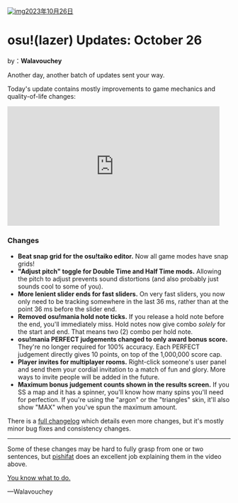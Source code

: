 [![img](https://i.ppy.sh/0773d8a302b894becd1bcf063904322de9443acf/68747470733a2f2f6f73752e7070792e73682f77696b692f696d616765732f7368617265642f6e6577732f323032332d31302d30382d6f73756c617a65722d757064617465732d6f63746f6265722d32362f62616e6e65722e6a7067)2023年10月26日](https://osu.ppy.sh/home/news/2023-10-26-osulazer-updates-october-26)

# osu!(lazer) Updates: October 26

by：**Walavouchey**

Another day, another batch of updates sent your way.

Today's update contains mostly improvements to game mechanics and quality-of-life changes:

<iframe width="95%" src="https://www.youtube.com/embed/SlWKKA-ltZY" frameborder="0" allowfullscreen="" style="box-sizing: border-box; border: none; max-width: 100%; aspect-ratio: 16 / 9;"></iframe>

### Changes

- **Beat snap grid for the osu!taiko editor.** Now all game modes have snap grids!
- **"Adjust pitch" toggle for Double Time and Half Time mods.** Allowing the pitch to adjust prevents sound distortions (and also probably just sounds cool to some of you).
- **More lenient slider ends for fast sliders.** On very fast sliders, you now only need to be tracking somewhere in the last 36 ms, rather than at the point 36 ms before the slider end.
- **Removed osu!mania hold note ticks.** If you release a hold note before the end, you'll immediately miss. Hold notes now give combo *solely* for the start and end. That means two (2) combo per hold note.
- **osu!mania PERFECT judgements changed to only award bonus score.** They're no longer required for 100% accuracy. Each PERFECT judgement directly gives 10 points, on top of the 1,000,000 score cap.
- **Player invites for multiplayer rooms.** Right-click someone's user panel and send them your cordial invitation to a match of fun and glory. More ways to invite people will be added in the future.
- **Maximum bonus judgement counts shown in the results screen.** If you SS a map and it has a spinner, you'll know how many spins you'll need for perfection. If you're using the "argon" or the "triangles" skin, it'll also show "MAX" when you've spun the maximum amount.

There is a [full changelog](https://osu.ppy.sh/home/changelog/lazer/2023.1026.0) which details even more changes, but it's mostly minor bug fixes and consistency changes.

------

Some of these changes may be hard to fully grasp from one or two sentences, but [pishifat](https://osu.ppy.sh/users/3178418) does an excellent job explaining them in the video above.

[You know what to do.](https://osu.ppy.sh/home/download)

—Walavouchey